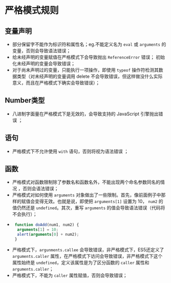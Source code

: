 # 严格模式规则

## 变量声明 <a id="variable"></a>

* 部分保留字不能作为标识符和属性名；eg.不能定义名为 `eval` 或 `arguments` 的变量，否则会导致语法错误； 
* 给未经声明的变量赋值在严格模式下会导致抛出 `ReferenceError` 错误； 初始化未经声明的变量会导致错误；
* 对于尚未声明过的变量，只能执行一项操作，即使用 `typeof` 操作符检测其数据类型（对未经声明的变量调用 delete 不会导致错误，但这样做没什么实际意义，而且在严格模式下确实会导致错误）； 

## Number类型 <a id="number"></a>

* 八进制字面量在严格模式下是无效的，会导致支持的 JavaScript 引擎抛出错误 ； 

## 语句 <a id="statement"></a>

* 严格模式下不允许使用 `with` 语句，否则将视为语法错误 ； 

## 函数 <a id="function"></a>

* 严格模式对函数限制除了参数名和函数名外，不能出现两个命名参数同名的情况 ，否则会语法错误； 
* 严格模式对如何使用 `arguments` 对象做出了一些限制。首先，像前面例子中那样的赋值会变得无效。也就是说，即使把 `arguments[1]` 设置为 10， `num2` 的值仍然还是 `undefined`。其次，重写 `arguments` 的值会导致语法错误（代码将不会执行）；
* ```javascript
   function doAdd(num1, num2) {
    arguments[1] = 10;
    alert(arguments[0] + num2);
   }
   ```
* 严格模式下，`argunments.callee` 会导致错误，非严格模式下，ES5还定义了 `arguments.caller` 属性，在严格模式下访问会导致错误，非严格模式下这个属性始终是 `undefined`，定义该属性是为了区分函数的 `caller` 属性和 `arguments.caller`；
* 严格模式下，不能为 `caller` 属性赋值，否则会导致错误； 


